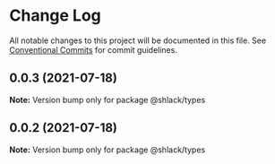 # Change Log

All notable changes to this project will be documented in this file.
See [Conventional Commits](https://conventionalcommits.org) for commit guidelines.

## 0.0.3 (2021-07-18)

**Note:** Version bump only for package @shlack/types





## 0.0.2 (2021-07-18)

**Note:** Version bump only for package @shlack/types
